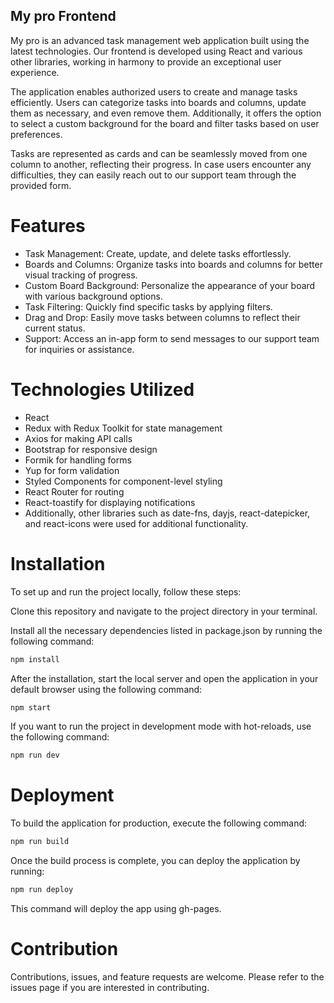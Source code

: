 ## My pro Frontend

My pro is an advanced task management web application built using the latest technologies. Our frontend is developed using React and various other libraries, working in harmony to provide an exceptional user experience.

The application enables authorized users to create and manage tasks efficiently. Users can categorize tasks into boards and columns, update them as necessary, and even remove them. Additionally, it offers the option to select a custom background for the board and filter tasks based on user preferences.

Tasks are represented as cards and can be seamlessly moved from one column to another, reflecting their progress. In case users encounter any difficulties, they can easily reach out to our support team through the provided form.

# Features

- Task Management: Create, update, and delete tasks effortlessly.
- Boards and Columns: Organize tasks into boards and columns for better visual tracking of progress.
- Custom Board Background: Personalize the appearance of your board with various background options.
- Task Filtering: Quickly find specific tasks by applying filters.
- Drag and Drop: Easily move tasks between columns to reflect their current status.
- Support: Access an in-app form to send messages to our support team for inquiries or assistance.

# Technologies Utilized

- React
- Redux with Redux Toolkit for state management
- Axios for making API calls
- Bootstrap for responsive design
- Formik for handling forms
- Yup for form validation
- Styled Components for component-level styling
- React Router for routing
- React-toastify for displaying notifications
- Additionally, other libraries such as date-fns, dayjs, react-datepicker, and react-icons were used for additional functionality.

# Installation

To set up and run the project locally, follow these steps:

Clone this repository and navigate to the project directory in your terminal.

Install all the necessary dependencies listed in package.json by running the following command:

```bash
npm install
```

After the installation, start the local server and open the application in your default browser using the following command:

```bash
npm start
```

If you want to run the project in development mode with hot-reloads, use the following command:

```bash
npm run dev
```

# Deployment

To build the application for production, execute the following command:

```bash
npm run build
```

Once the build process is complete, you can deploy the application by running:

```bash
npm run deploy
```

This command will deploy the app using gh-pages.

# Contribution

Contributions, issues, and feature requests are welcome. Please refer to the issues page if you are interested in contributing.
